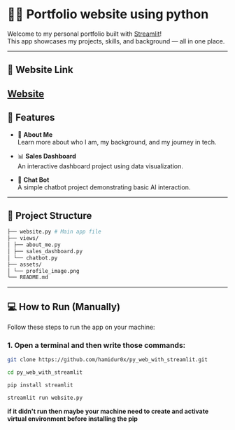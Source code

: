 # 🧑‍💻 Portfolio website using python

Welcome to my personal portfolio built with [Streamlit](https://streamlit.io/)!  
This app showcases my projects, skills, and background — all in one place.

---
## 🚀 Website Link
[Website](https://py-web-with-streamlit-0.onrender.com)
---

## 🚀 Features

- 🧍 **About Me**  
  Learn more about who I am, my background, and my journey in tech.

- 📊 **Sales Dashboard**  
  An interactive dashboard project using data visualization.

- 🤖 **Chat Bot**  
  A simple chatbot project demonstrating basic AI interaction.

---

## 📁 Project Structure

```bash
├── website.py # Main app file
├── views/
│ ├── about_me.py
│ ├── sales_dashboard.py
│ └── chatbot.py 
├── assets/
│ └── profile_image.png
└── README.md
```


---
## 💻 How to Run (Manually)

Follow these steps to run the app on your machine:

### 1. Open a terminal and then write those commands:

```bash
git clone https://github.com/hamidur0x/py_web_with_streamlit.git
```
```bash
cd py_web_with_streamlit
```
```bash
pip install streamlit
```
```bash
streamlit run website.py
```
**if it didn't run then maybe your machine need to create and activate virtual environment before installing the pip**

